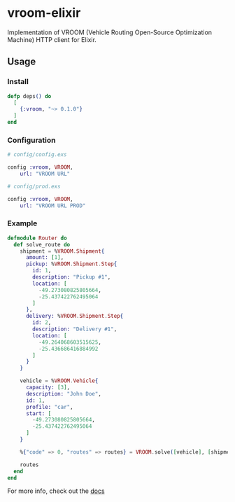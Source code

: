 # vroom-elixir

Implementation of VROOM (Vehicle Routing Open-Source Optimization Machine) HTTP client for Elixir.

## Usage

### Install

```elixir
defp deps() do
  [
    {:vroom, "~> 0.1.0"}
  ]
end
```

### Configuration

```elixir
# config/config.exs

config :vroom, VROOM,
    url: "VROOM URL"

# config/prod.exs

config :vroom, VROOM,
    url: "VROOM URL PROD"
```

### Example

```elixir
defmodule Router do
  def solve_route do
    shipment = %VROOM.Shipment{
      amount: [1],
      pickup: %VROOM.Shipment.Step{
        id: 1,
        description: "Pickup #1",
        location: [
          -49.273080825805664,
          -25.437422762495064
        ]
      },
      delivery: %VROOM.Shipment.Step{
        id: 2,
        description: "Delivery #1",
        location: [
          -49.264068603515625,
          -25.436686416884992
        ]
      }
    }

    vehicle = %VROOM.Vehicle{
      capacity: [3],
      description: "John Doe",
      id: 1,
      profile: "car",
      start: [
        -49.273080825805664,
        -25.437422762495064
      ]
    }

    %{"code" => 0, "routes" => routes} = VROOM.solve([vehicle], [shipment], [], %{g: true})

    routes
  end
end
```

For more info, check out the [docs](https://hexdocs.pm/vroom)
